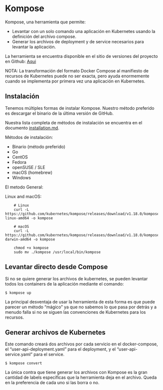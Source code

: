 # Kompose

Kompose, una herramienta que permite:
- Levantar con un solo comando una aplicación en Kubernetes usando la definición del archivo compose.
- Generar los archivos de deployment y de service necesarios para levantar la aplicación.

La herramienta se encuentra disponible en el sitio de versiones del proyecto en Github: [Aqui](https://github.com/kubernetes/kompose/releases?source=post_page---------------------------)


NOTA:  La transformación del formato Docker Compose al manifiesto de recursos de Kubernetes puede no ser exacta, pero ayuda enormemente cuando se implementa por primera vez una aplicación en Kubernetes.

## Instalación

Tenemos múltiples formas de instalar Kompose. Nuestro método preferido es descargar el binario de la última versión de GitHub.

Nuestra lista completa de métodos de instalación se encuentra en el documento [installation.md](https://github.com/kubernetes/kompose/blob/master/docs/installation.md).

Métodos de instalación:

- Binario (método preferido)
- Go
- CentOS
- Fedora
- openSUSE / SLE
- macOS (homebrew)
- Windows

El metodo General:

Linux and macOS:
```
	# Linux
	curl -L https://github.com/kubernetes/kompose/releases/download/v1.18.0/kompose-linux-amd64 -o kompose

	# macOS
	curl -L https://github.com/kubernetes/kompose/releases/download/v1.18.0/kompose-darwin-amd64 -o kompose

	chmod +x kompose
	sudo mv ./kompose /usr/local/bin/kompose
```



## Levantar directo desde Compose

Si no se quiere generar los archivos de kubernetes, se pueden levantar todos los containers de la aplicación mediante el comando:
	
	$ kompose up

La principal desventaja de usar la herramienta de esta forma es que puede parecer un método “mágico” ya que no sabemos lo que pasa por detrás y a menudo falla si no se siguen las convenciones de Kubernetes para los recursos.

## Generar archivos de Kubernetes

Este comando creará dos archivos por cada servicio en el docker-compose, el “user-api-deployment.yaml” para el deployment, y el “user-api-service.yaml” para el service.

	$ kompose convert

La única contra que tiene generar los archivos con Kompose es la gran cantidad de labels específicas que la herramienta deja en el archivo. Queda en la preferencia de cada uno si las borra o no.

